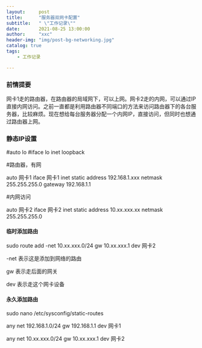 ```yaml
---
layout:     post
title:      "服务器双网卡配置"
subtitle:   " \"工作记录\""
date:       2021-08-25 13:00:00
author:     "xxc"
header-img: "img/post-bg-networking.jpg"
catalog: true
tags:
    - 工作记录

---
```

<head>
    <script src="https://cdn.mathjax.org/mathjax/latest/MathJax.js?config=TeX-AMS-MML_HTMLorMML" type="text/javascript"></script>
    <script type="text/x-mathjax-config">
        MathJax.Hub.Config({
            tex2jax: {
            skipTags: ['script', 'noscript', 'style', 'textarea', 'pre'],
            inlineMath: [['$','$']]
            }
        });
    </script>
</head>


### 前情提要

网卡1走的路由器，在路由器的局域网下，可以上网。网卡2走的内网，可以通过IP直接内网访问。之前一直都是利用路由器不同端口的方法来访问路由器下的各台服务器，比较麻烦。现在想给每台服务器分配一个内网IP，直接访问，但同时也想通过路由器上网。

### 静态IP设置

#auto lo
#iface lo inet loopback

#路由器，有网

auto 网卡1
iface 网卡1 inet static
address 192.168.1.xxx
netmask 255.255.255.0
gateway 192.168.1.1

#内网访问

auto 网卡2
iface 网卡2 inet static
address 10.xx.xxx.xx
netmask 255.255.255.0



#### 临时添加路由

sudo route add -net 10.xx.xxx.0/24 gw 10.xx.xxx.1 dev 网卡2

-net 表示这是添加到网络的路由

gw 表示走后面的网关

dev 表示走这个网卡设备



#### 永久添加路由

sudo nano /etc/sysconfig/static-routes

any net 192.168.1.0/24 gw 192.168.1.1 dev 网卡1

any net 10.xx.xxx.0/24 gw 10.xx.xxx.1 dev 网卡2